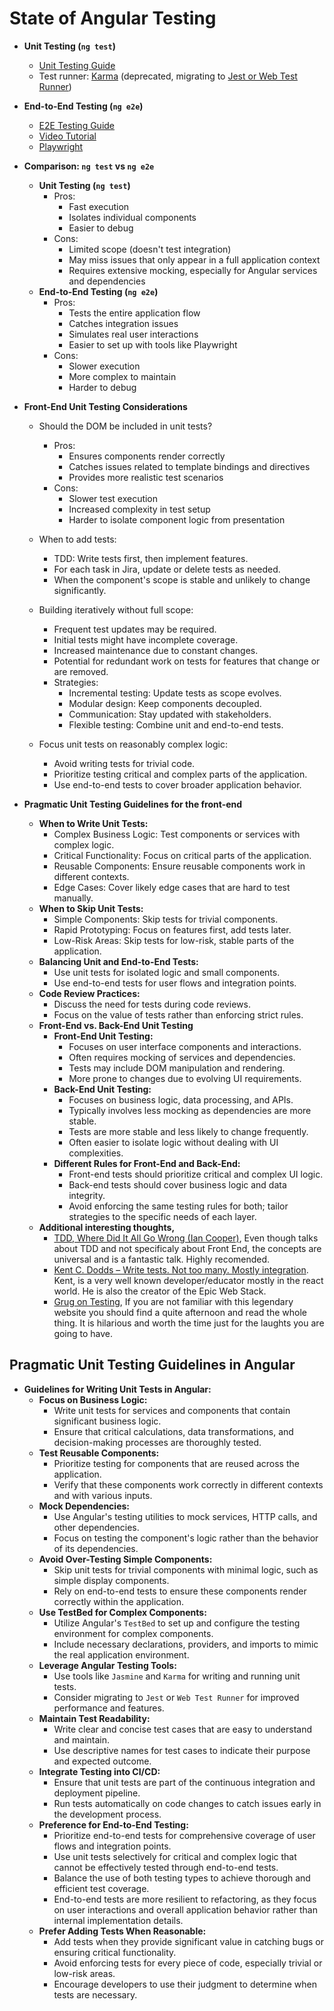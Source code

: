 # State of Angular Testing

- **Unit Testing (`ng test`)**

  - [Unit Testing Guide](https://angular.dev/guide/testing)
  - Test runner: [Karma](https://github.com/karma-runner/karma) (deprecated, migrating to [Jest or Web Test Runner](https://blog.angular.dev/moving-angular-cli-to-jest-and-web-test-runner-ef85ef69ceca))

- **End-to-End Testing (`ng e2e`)**

  - [E2E Testing Guide](https://angular.dev/tools/cli/end-to-end)
  - [Video Tutorial](https://www.youtube.com/watch?v=qdwcmSOfdZY)
  - [Playwright](https://playwright.dev/)

- **Comparison: `ng test` vs `ng e2e`**

  - **Unit Testing (`ng test`)**
    - Pros:
      - Fast execution
      - Isolates individual components
      - Easier to debug
    - Cons:
      - Limited scope (doesn't test integration)
      - May miss issues that only appear in a full application context
      - Requires extensive mocking, especially for Angular services and dependencies
  - **End-to-End Testing (`ng e2e`)**
    - Pros:
      - Tests the entire application flow
      - Catches integration issues
      - Simulates real user interactions
      - Easier to set up with tools like Playwright
    - Cons:
      - Slower execution
      - More complex to maintain
      - Harder to debug

- **Front-End Unit Testing Considerations**

  - Should the DOM be included in unit tests?

    - Pros:
      - Ensures components render correctly
      - Catches issues related to template bindings and directives
      - Provides more realistic test scenarios
    - Cons:
      - Slower test execution
      - Increased complexity in test setup
      - Harder to isolate component logic from presentation

  - When to add tests:
    - TDD: Write tests first, then implement features.
    - For each task in Jira, update or delete tests as needed.
    - When the component's scope is stable and unlikely to change significantly.
  - Building iteratively without full scope:
    - Frequent test updates may be required.
    - Initial tests might have incomplete coverage.
    - Increased maintenance due to constant changes.
    - Potential for redundant work on tests for features that change or are removed.
    - Strategies:
      - Incremental testing: Update tests as scope evolves.
      - Modular design: Keep components decoupled.
      - Communication: Stay updated with stakeholders.
      - Flexible testing: Combine unit and end-to-end tests.
  - Focus unit tests on reasonably complex logic:
    - Avoid writing tests for trivial code.
    - Prioritize testing critical and complex parts of the application.
    - Use end-to-end tests to cover broader application behavior.

- **Pragmatic Unit Testing Guidelines for the front-end**

  - **When to Write Unit Tests:**
    - Complex Business Logic: Test components or services with complex logic.
    - Critical Functionality: Focus on critical parts of the application.
    - Reusable Components: Ensure reusable components work in different contexts.
    - Edge Cases: Cover likely edge cases that are hard to test manually.
  - **When to Skip Unit Tests:**
    - Simple Components: Skip tests for trivial components.
    - Rapid Prototyping: Focus on features first, add tests later.
    - Low-Risk Areas: Skip tests for low-risk, stable parts of the application.
  - **Balancing Unit and End-to-End Tests:**
    - Use unit tests for isolated logic and small components.
    - Use end-to-end tests for user flows and integration points.
  - **Code Review Practices:**
    - Discuss the need for tests during code reviews.
    - Focus on the value of tests rather than enforcing strict rules.
  - **Front-End vs. Back-End Unit Testing**
    - **Front-End Unit Testing:**
      - Focuses on user interface components and interactions.
      - Often requires mocking of services and dependencies.
      - Tests may include DOM manipulation and rendering.
      - More prone to changes due to evolving UI requirements.
    - **Back-End Unit Testing:**
      - Focuses on business logic, data processing, and APIs.
      - Typically involves less mocking as dependencies are more stable.
      - Tests are more stable and less likely to change frequently.
      - Often easier to isolate logic without dealing with UI complexities.
    - **Different Rules for Front-End and Back-End:**
      - Front-end tests should prioritize critical and complex UI logic.
      - Back-end tests should cover business logic and data integrity.
      - Avoid enforcing the same testing rules for both; tailor strategies to the specific needs of each layer.
  - **Additional interesting thoughts,**
    - [TDD, Where Did It All Go Wrong (Ian Cooper)](https://www.youtube.com/watch?v=EZ05e7EMOLM), Even though talks about TDD and not specificaly about Front End, the concepts are universal and is a fantastic talk. Highly recomended.
    - [Kent C. Dodds – Write tests. Not too many. Mostly integration](https://www.youtube.com/watch?v=Fha2bVoC8SE&list=PLV5CVI1eNcJgNqzNwcs4UKrlJdhfDjshf&t=11s). Kent, is a very well known developer/educator mostly in the react world. He is also the creator of the Epic Web Stack.
    - [Grug on Testing](https://grugbrain.dev/#grug-on-testing), If you are not familiar with this legendary website you should find a quite afternoon and read the whole thing. It is hilarious and worth the time just for the laughts you are going to have.

## Pragmatic Unit Testing Guidelines in Angular

- **Guidelines for Writing Unit Tests in Angular:**
  - **Focus on Business Logic:**
    - Write unit tests for services and components that contain significant business logic.
    - Ensure that critical calculations, data transformations, and decision-making processes are thoroughly tested.
  - **Test Reusable Components:**
    - Prioritize testing for components that are reused across the application.
    - Verify that these components work correctly in different contexts and with various inputs.
  - **Mock Dependencies:**
    - Use Angular's testing utilities to mock services, HTTP calls, and other dependencies.
    - Focus on testing the component's logic rather than the behavior of its dependencies.
  - **Avoid Over-Testing Simple Components:**
    - Skip unit tests for trivial components with minimal logic, such as simple display components.
    - Rely on end-to-end tests to ensure these components render correctly within the application.
  - **Use TestBed for Complex Components:**
    - Utilize Angular's `TestBed` to set up and configure the testing environment for complex components.
    - Include necessary declarations, providers, and imports to mimic the real application environment.
  - **Leverage Angular Testing Tools:**
    - Use tools like `Jasmine` and `Karma` for writing and running unit tests.
    - Consider migrating to `Jest` or `Web Test Runner` for improved performance and features.
  - **Maintain Test Readability:**
    - Write clear and concise test cases that are easy to understand and maintain.
    - Use descriptive names for test cases to indicate their purpose and expected outcome.
  - **Integrate Testing into CI/CD:**
    - Ensure that unit tests are part of the continuous integration and deployment pipeline.
    - Run tests automatically on code changes to catch issues early in the development process.
  - **Preference for End-to-End Testing:**
    - Prioritize end-to-end tests for comprehensive coverage of user flows and integration points.
    - Use unit tests selectively for critical and complex logic that cannot be effectively tested through end-to-end tests.
    - Balance the use of both testing types to achieve thorough and efficient test coverage.
    - End-to-end tests are more resilient to refactoring, as they focus on user interactions and overall application behavior rather than internal implementation details.
  - **Prefer Adding Tests When Reasonable:**
    - Add tests when they provide significant value in catching bugs or ensuring critical functionality.
    - Avoid enforcing tests for every piece of code, especially trivial or low-risk areas.
    - Encourage developers to use their judgment to determine when tests are necessary.
